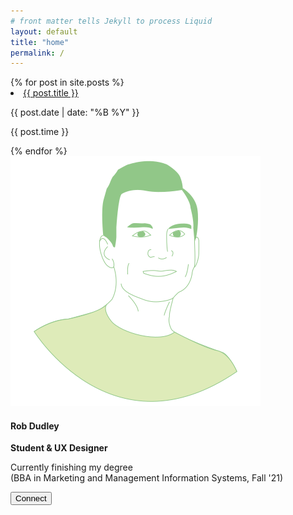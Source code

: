 ```yaml
---
# front matter tells Jekyll to process Liquid
layout: default
title: "home"
permalink: /
---
```

<div class="row">
  <div class="col-9">
    {% for post in site.posts %}
      <li class="post-title">
        <a href="{{ post.url }}">{{ post.title }}</a>
      </li>
      <div class="row">
        <div class="col-2">
          <p class="post-date">
            <ion-icon name="calendar-clear-outline" class="calendar-clear-outline"></ion-icon>
            <span class="text">{{ post.date | date: "%B %Y" }}</span>
          </p>
        </div>
        <div class="col-2">
          <p class="post-time"><ion-icon name="time-outline" class="time-outline"></ion-icon>{{ post.time }}</p>
        </div>  
        <div class="col-8">
        </div>
      </div>
    {% endfor %}
    </div>
    <div class="col-3 home-bio">
      <img src="/assets/img/profile-photo.svg" class="profile-photo">
      <h4 class="bio-name">Rob Dudley</h4>
      <p class="title"><b>Student & UX Designer</b></p>
      <p class="about">Currently finishing my degree<br> (BBA in Marketing and Management Information Systems, Fall '21)<br></p>
        <a href="https://www.linkedin.com/in/robwdudley" target="_blank">
          <button type="button" class="btn-linkedin">
            <ion-icon name="logo-linkedin" class="logo-linkedin"></ion-icon>
              Connect
          </button>
        </a>
    </div>
</div>
